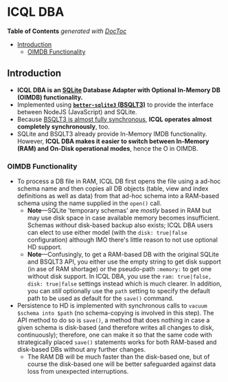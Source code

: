 # ICQL DBA


<!-- START doctoc generated TOC please keep comment here to allow auto update -->
<!-- DON'T EDIT THIS SECTION, INSTEAD RE-RUN doctoc TO UPDATE -->
**Table of Contents**  *generated with [DocToc](https://github.com/thlorenz/doctoc)*

- [Introduction](#introduction)
  - [OIMDB Functionality](#oimdb-functionality)

<!-- END doctoc generated TOC please keep comment here to allow auto update -->


## Introduction

* **ICQL DBA is an [SQLite](https://sqlite.org/index.html) Database Adapter with Optional In-Memory DB
  (OIMDB) functionality.**
* Implemented using **[`better-sqlite3` (BSQLT3)](https://github.com/JoshuaWise/better-sqlite3)** to provide
  the interface between NodeJS (JavaScript) and SQLite.
* Because [BSQLT3 is almost fully synchronous](https://github.com/JoshuaWise/better-sqlite3/issues/262),
  **ICQL operates almost completely synchronously**, too.
* SQLite and BSQLT3 already provide In-Memory IMDB functionality. However, **ICQL DBA makes it easier to
  switch between In-Memory (RAM) and On-Disk operational modes**, hence the O in OIMDB.

### OIMDB Functionality

* To process a DB file in RAM, ICQL DB first opens the file using a ad-hoc schema name and then copies all
  DB objects (table, view and index definitions as well as data) from that ad-hoc schema into a RAM-based
  schema using the name supplied in the `open()` call.
  * **Note**—SQLite 'temporary schemas' are *mostly* based in RAM but may use disk space in case available
    memory becomes insufficient. Schemas *without* disk-based backup also exists; ICQL DBA users can elect
    to use either model (with the `disk: true|false` configuration) although IMO there's little reason to
    not use optional HD support.
  * **Note**—Confusingly, to get a RAM-based DB with the original SQLite and BSQLT3 API, you either use the
    empty string to get disk support (in ase of RAM shortage) or the pseudo-path `:memory:` to get one
    without disk support. In ICQL DBA, you use the `ram: true|false, disk: true|false` settings instead
    which is much clearer. In addition, you can *still* optionally use the `path` setting to specify the
    default path to be used as default for the `save()` command.
* Persistence to HD is implemented with synchronous calls to `vacuum $schema into $path` (no schema-copying
  is involved in this step). The API method to do so is `save()`, a method that does nothing in case a given
  schema is disk-based (and therefore writes all changes to disk, continuously); therefore, one can make it
  so that the same code with strategically placed `save()` statements works for both RAM-based and
  disk-based DBs without any further changes.
  * The RAM DB will be much faster than the disk-based one, but of course the disk-based one will be better
    safeguarded against data loss from unexpected interruptions.


